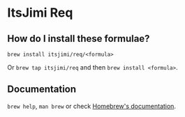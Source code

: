 # ItsJimi Req

## How do I install these formulae?

`brew install itsjimi/req/<formula>`

Or `brew tap itsjimi/req` and then `brew install <formula>`.

## Documentation

`brew help`, `man brew` or check [Homebrew's documentation](https://docs.brew.sh).

